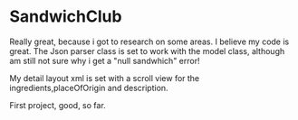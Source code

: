 # SandwichClub
Really great, because i got to research on some areas. I believe my code is great. The Json parser class is set to work with the model class, although am still not sure why i get a "null sandwhich" error!

My detail layout xml is set with a scroll view for the ingredients,placeOfOrigin and description.

First project, good, so far.
